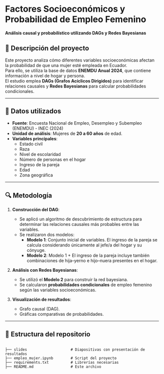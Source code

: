 # Factores Socioeconómicos y Probabilidad de Empleo Femenino  
**Análisis causal y probabilístico utilizando DAGs y Redes Bayesianas**  

## 📌 Descripción del proyecto
Este proyecto analiza cómo diferentes variables socioeconómicas afectan la probabilidad de que una mujer esté empleada en Ecuador.  
Para ello, se utiliza la base de datos **ENEMDU Anual 2024**, que contiene información a nivel de hogar y persona.  
El estudio emplea **DAGs (Grafos Acíclicos Dirigidos)** para identificar relaciones causales y **Redes Bayesianas** para calcular probabilidades condicionales.

---

## 🧾 Datos utilizados
- **Fuente**: Encuesta Nacional de Empleo, Desempleo y Subempleo (ENEMDU) - INEC (2024)  
- **Unidad de análisis**: Mujeres de **20 a 60 años** de edad.  
- **Variables principales**:  
  - Estado civil  
  - Raza  
  - Nivel de escolaridad  
  - Número de personas en el hogar  
  - Ingreso de la pareja
  - Edad
  - Zona geográfica

---

## 🔍 Metodología
1. **Construcción del DAG**:
   - Se aplicó un algoritmo de descubrimiento de estructura para determinar las relaciones causales más probables entre las variables.
   - Se realizaron dos modelos:  
     - **Modelo 1**: Conjunto inicial de variables. El ingreso de la pareja se calcula considerando únicamente al jefe/a del hogar y su cónyuge.
     - **Modelo 2**: Modelo 1 + El ingreso de la pareja incluye también combinaciones de hija–yerno e hijo–nuera presentes en el hogar.

2. **Análisis con Redes Bayesianas**:
   - Se utilizó el **Modelo 2** para construir la red bayesiana.
   - Se calcularon **probabilidades condicionales** de empleo femenino según las variables socioeconómicas.

3. **Visualización de resultados**:
   - Grafo causal (DAG).
   - Gráficas comparativas de probabilidades.

---

## 📂 Estructura del repositorio  

```plaintext

├── slides                    # Diapositivas con presentación de resultados
├── empleo_mujer.ipynb        # Script del proyecto
├── requirements.txt          # Librerías necesarias
├── README.md                 # Este archivo

